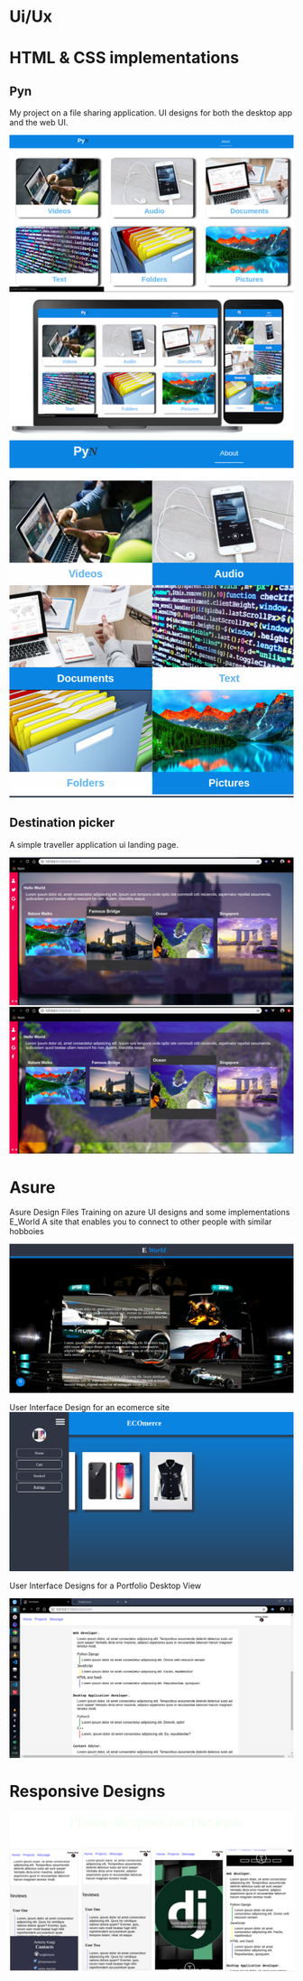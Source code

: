 # Ui/Ux

# HTML & CSS implementations

## Pyn

My project on a file sharing application. UI designs for both the desktop app and the web UI.

![Screenshot](GitImages/share/desktop.png)
![Screenshot](GitImages/share/share.png)
![Screenshot](GitImages/share/tab.png)


## Destination picker 

A simple traveller application ui landing page.

![Screenshot](GitImages/ui/1.png)
![Screenshot](GitImages/ui/2.png)

# Asure
Asure Design Files
Training on azure UI designs and some implementations
E_World
A site that enables you to connect to other people with similar hobboies

![Screenshot](GitImages/eworld.png)

User Interface Design for an ecomerce site
![Screenshot](GitImages/ecom.png)

User Interface Designs for a Portfolio
Desktop View

![Screenshoe](GitImages/p.png)

# Responsive Designs

![Screenshot](GitImages/phone.png)
